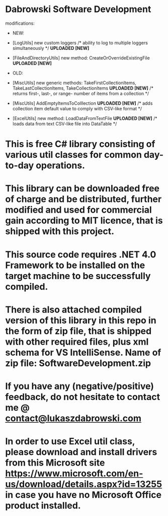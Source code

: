 # Dabrowski Software Development
modifications:
- NEW:
 - [LogUtils] new custom loggers /* ability to log to multiple loggers simultaneously */ <strong>UPLOADED [NEW]</strong>
 - [FileAndDirectoryUtils] new method: CreateOrOverrideExistingFile <strong>UPLOADED [NEW]</strong>

- OLD:
 - [MiscUtils] new generic methods: TakeFirstCollectionItems, TakeLastCollectionItems, TakeCollectionItems <strong>UPLOADED [NEW]</strong> /* returns first-, last-, or range- number of items from a collection */
 - [MiscUtils] AddEmptyItemsToColllection <strong>UPLOADED [NEW]</strong> /* adds collection item default value to comply with CSV-like format */
 - [ExcelUtils] new method: LoadDataFromTextFile <strong>UPLOADED [NEW]</strong> /* loads data from text CSV-like file into DataTable */


# This is free C# library consisting of various util classes for common day-to-day operations.

# This library can be downloaded free of charge and be distributed, further modified and used for commercial gain according to MIT licence, that is shipped with this project.
  
# This source code requires .NET 4.0 Framework to be installed on the target machine to be successfully compiled.

# There is also attached compiled version of this library in this repo in the form of zip file, that is shipped with other required files, plus xml schema for VS IntelliSense. Name of zip file: SoftwareDevelopment.zip

# If you have any (negative/positive) feedback, do not hesitate to contact me @ contact@lukaszdabrowski.com

# In order to use Excel util class, please download and install drivers from this Microsoft site https://www.microsoft.com/en-us/download/details.aspx?id=13255 in case you have no Microsoft Office product installed.


